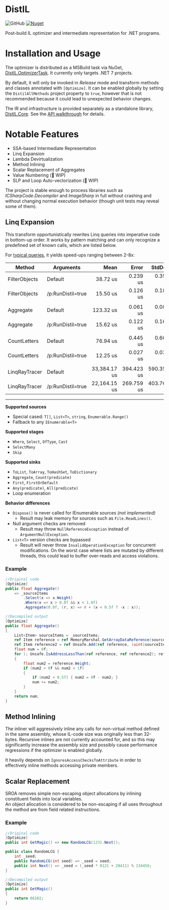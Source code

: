 # DistIL
![GitHub](https://img.shields.io/github/license/dubiousconst282/DistIL)
[![Nuget](https://img.shields.io/nuget/v/DistIL.OptimizerTask)](https://www.nuget.org/packages/DistIL.OptimizerTask)

Post-build IL optimizer and intermediate representation for .NET programs.

# Installation and Usage
The optimizer is distributed as a MSBuild task via NuGet, [DistIL.OptimizerTask](https://www.nuget.org/packages/DistIL.OptimizerTask). It currently only targets .NET 7 projects.

By default, it will only be invoked in _Release_ mode and transform methods and classes annotated with `[Optimize]`.
It can be enabled globally by setting the `DistilAllMethods` project property to `true`, however that is not recommended because it could lead to unexpected behavior changes.

The IR and infrastructure is provided separately as a standalone library, [DistIL.Core](https://www.nuget.org/packages/DistIL.Core). See the [API walkthrough](./docs/api-walkthrough.md) for details.

# Notable Features
- SSA-based Intermediate Representation
- Linq Expansion
- Lambda Devirtualization
- Method Inlining
- Scalar Replacement of Aggregates
- Value Numbering (🚧 WIP)
- SLP and Loop Auto-vectorization (🚧 WIP)

The project is stable enough to process libraries such as _ICSharpCode.Decompiler_ and _ImageSharp_ in full without crashing and without changing normal execution behavior (though unit tests may reveal some of them).

## Linq Expansion
This transform opportunistically rewrites Linq queries into imperative code in bottom-up order. It works by pattern matching and can only recognize a predefined set of known calls, which are listed below.

For [typical queries](./tests/Benchmarks/LinqBenchs.cs), it yields speed-ups ranging between 2-8x:

|        Method |         Arguments |         Mean |      Error |     StdDev | Ratio |
|-------------- |------------------ |-------------:|-----------:|-----------:|------:|
| FilterObjects |           Default |     38.72 us |   0.239 us |   0.350 us |  1.00 |
| FilterObjects | /p:RunDistil=true |     15.50 us |   0.126 us |   0.188 us |  0.40 |
|               |                   |              |            |            |       |
|     Aggregate |           Default |    123.32 us |   0.061 us |   0.089 us |  1.00 |
|     Aggregate | /p:RunDistil=true |     15.62 us |   0.122 us |   0.167 us |  0.13 |
|               |                   |              |            |            |       |
|  CountLetters |           Default |     76.94 us |   0.445 us |   0.665 us |  1.00 |
|  CountLetters | /p:RunDistil=true |     12.25 us |   0.027 us |   0.037 us |  0.16 |
|               |                   |              |            |            |       |
| LinqRayTracer |           Default | 33,384.17 us | 394.423 us | 590.354 us |  1.00 |
| LinqRayTracer | /p:RunDistil=true | 22,164.15 us | 269.759 us | 403.762 us |  0.66 |

---

**Supported sources**
  - Special cased: `T[]`, `List<T>`, `string`, `Enumerable.Range()`
  - Fallback to any `IEnumerable<T>`

**Supported stages**
  - `Where`, `Select`, `OfType`, `Cast`
  - `SelectMany`
  - `Skip`

**Supported sinks**
  - `ToList`, `ToArray`, `ToHashSet`, `ToDictionary`
  - `Aggregate`, `Count(predicate)`
  - `First`, `FirstOrDefault`
  - `Any(predicate)`, `All(predicate)`
  - Loop enumeration

**Behavior differences**
  - `Dispose()` is never called for IEnumerable sources _(not implemented)_
    - Result may leak memory for sources such as `File.ReadLines()`.  
  - Null argument checks are removed
    - Result may throw `NullReferenceException` instead of `ArgumentNullException`.
  - `List<T>` version checks are bypassed
    - Result will never throw `InvalidOperationException` for concurrent modifications. On the worst case where lists are mutated by different threads, this could lead to buffer over-reads and access violations.

### Example
```cs
//Original code
[Optimize]
public float Aggregate()
    => _sourceItems
        .Select(x => x.Weight)
        .Where(x => x > 0.0f && x < 1.0f)
        .Aggregate(0.0f, (r, x) => r + (x < 0.5f ? -x : x));

//Decompiled output
[Optimize]
public float Aggregate()
{
    List<Item> sourceItems = _sourceItems;
    ref Item reference = ref MemoryMarshal.GetArrayDataReference(sourceItems._items);
    ref Item reference2 = ref Unsafe.Add(ref reference, (uint)sourceItems._size);
    float num = 0f;
    for (; Unsafe.IsAddressLessThan(ref reference, ref reference2); reference = ref Unsafe.Add(ref reference, 1))
    {
        float num2 = reference.Weight;
        if (num2 > 0f && num2 < 1f)
        {
            if (num2 < 0.5f) { num2 = 0f - num2; }
            num += num2;
        }
    }
    return num;
}
```

## Method Inlining
The inliner will aggressively inline any calls for non-virtual method defined in the same assembly, whose IL-code size was originally less than 32-bytes. Recursive inlines are not currently accounted for, and so this may significantly increase the assembly size and possibly cause performance regressions if the optimizer is enabled globally.

It heavily depends on `IgnoresAccessChecksToAttribute` in order to effectively inline methods accessing private members.

## Scalar Replacement
SROA removes simple non-escaping object allocations by inlining constituent fields into local variables.  
An object allocation is considered to be non-escaping if all uses throughout the method are from field related instructions.

### Example
```cs
//Original code
[Optimize]
public int GetMagic() => new RandomLCG(123).Next();

public class RandomLCG {
    int _seed;
    public RandomLCG(int seed) => _seed = seed;
    public int Next() => _seed = (_seed * 8121 + 28411) % 134456;
}

//Decompiled output
[Optimize]
public int GetMagic()
{
    return 86102;
}
```